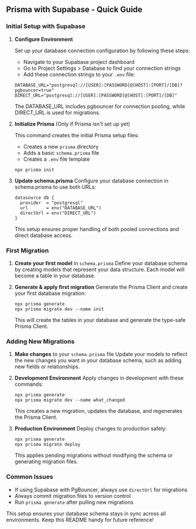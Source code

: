 ## Prisma with Supabase - Quick Guide

### Initial Setup with Supabase

1. **Configure Environment**

   Set up your database connection configuration by following these steps:

   - Navigate to your Supabase project dashboard
   - Go to Project Settings > Database to find your connection strings
   - Add these connection strings to your `.env` file:

   ```
   DATABASE_URL="postgresql://[USER]:[PASSWORD]@[HOST]:[PORT]/[DB]?pgbouncer=true"
   DIRECT_URL="postgresql://[USER]:[PASSWORD]@[HOST]:[PORT]/[DB]"
   ```

   The DATABASE_URL includes pgbouncer for connection pooling, while DIRECT_URL is used for migrations.

2. **Initialize Prisma** (Only if Prisma isn't set up yet)

   This command creates the initial Prisma setup files:

   - Creates a new `prisma` directory
   - Adds a basic `schema.prisma` file
   - Creates a `.env` file template

   ```
   npx prisma init
   ```

3. **Update schema.prisma**
   Configure your database connection in schema.prisma to use both URLs:
   ```prisma
   datasource db {
     provider  = "postgresql"
     url       = env("DATABASE_URL")
     directUrl = env("DIRECT_URL")
   }
   ```
   This setup ensures proper handling of both pooled connections and direct database access.

### First Migration

1. **Create your first model** in `schema.prisma`
   Define your database schema by creating models that represent your data structure. Each model will become a table in your database.

2. **Generate & apply first migration**
   Generate the Prisma Client and create your first database migration:
   ```
   npx prisma generate
   npx prisma migrate dev --name init
   ```
   This will create the tables in your database and generate the type-safe Prisma Client.

### Adding New Migrations

1. **Make changes** to your `schema.prisma` file
   Update your models to reflect the new changes you want in your database schema, such as adding new fields or relationships.

2. **Development Environment**
   Apply changes in development with these commands:

   ```
   npx prisma generate
   npx prisma migrate dev --name what_changed
   ```

   This creates a new migration, updates the database, and regenerates the Prisma Client.

3. **Production Environment**
   Deploy changes to production safely:
   ```
   npx prisma generate
   npx prisma migrate deploy
   ```
   This applies pending migrations without modifying the schema or generating migration files.

### Common Issues

- If using Supabase with PgBouncer, always use `directUrl` for migrations
- Always commit migration files to version control
- Run `prisma generate` after pulling new migrations

This setup ensures your database schema stays in sync across all environments. Keep this README handy for future reference!
